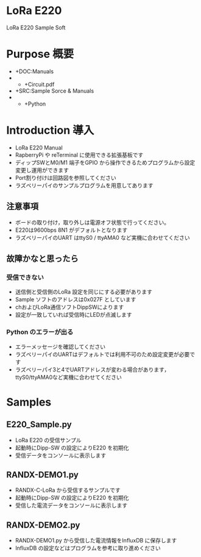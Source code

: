 # LoRa E220
 LoRa E220 Sample Soft

# Purpose   概要
- +DOC:Manuals
- - +Circuit.pdf
- +SRC:Sample Sorce & Manuals
- - +Python

# Introduction    導入
- LoRa E220 Manual
- RapberryPi や reTerminal に使用できる拡張基板です
- ディップSWとM0/M1 端子をGPIO から操作できるためプログラムから設定変更し運用ができます
- Port割り付けは回路図を参照してください
- ラズベリーパイのサンプルプログラムを用意してあります

## 注意事項
- ボードの取り付け，取り外しは電源オフ状態で行ってください。
- E220は9600bps 8N1 がデフォルトとなります
- ラズベリーパイのUART はttyS0 / ttyAMA0 など実機に合わせてください

## 故障かなと思ったら
### 受信できない
- 送信側と受信側のLoRa 設定を同じにする必要があります
- Sample ソフトのアドレスは0x027F としています
- chおよびLoRa通信ソフトDippSWによります
- 設定が一致していれば受信時にLEDが点滅します
### Python のエラーが出る
- エラーメッセージを確認してください
- ラズベリーパイのUARTはデフォルトでは利用不可のため設定変更が必要です
- ラズベリーパイ3と4でUARTアドレスが変わる場合があります，ttyS0/ttyAMA0など実機に合わせてください

# Samples
## E220_Sample.py
- LoRa E220 の受信サンプル
- 起動時にDipp-SW の設定によりE220 を初期化
- 受信データをコンソールに表示します
## RANDX-DEMO1.py
- RANDX-C-LoRa から受信するサンプルです
- 起動時にDipp-SW の設定によりE220 を初期化
- 受信した電流データをコンソールに表示します
## RANDX-DEMO2.py
- RANDX-DEMO1.py から受信した電流情報をInfluxDB に保存します
- InfluxDB の設定などはプログラムを参考に取り進めください

<br><br>
